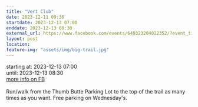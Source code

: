 ```yaml
---
title: "Vert Club"
date: 2023-12-11 09:36
startdate: 2023-12-13 07:00
enddate: 2023-12-13 08:30
external_url: https://www.facebook.com/events/649323204022352/?event_time_id=649324604022212
layout: post
location: 
feature-img: "assets/img/big-trail.jpg"
---
```


starting at: 2023-12-13 07:00<br>until: 2023-12-13 08:30<br><a href="https://www.facebook.com/events/649323204022352/?event_time_id=649324604022212">more info on FB</a><br><br>Run/walk from the Thumb Butte Parking Lot to the top of the trail as many times as you want.  Free parking on Wednesday's.<br>
  <br>
  
